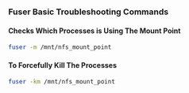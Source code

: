 ### Fuser Basic Troubleshooting Commands

#### Checks Which Processes is Using The Mount Point

```bash
fuser -m /mnt/nfs_mount_point
```

#### To Forcefully Kill The Processes 

```bash
fuser -km /mnt/nfs_mount_point
```
